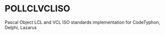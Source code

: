 # POLLCLVCLISO
Pascal Object LCL and VCL ISO standards implementation for CodeTyphon, Delphi, Lazarus
